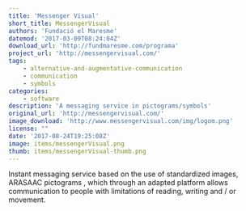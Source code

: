 ```yaml
---
title: 'Messenger Visual'
short_title: MessengerVisual
authors: 'Fundació el Maresme'
datemod: '2017-03-09T08:24:04Z'
download_url: 'http://fundmaresme.com/programa'
project_url: 'http://messengervisual.com/'
tags:
    - alternative-and-augmentative-communication
    - communication
    - symbols
categories:
    - software
description: 'A messaging service in pictograms/symbols'
original_url: 'http://messengervisual.com/'
image_download: 'http://www.messengervisual.com/img/logom.png'
license: ""
date: '2017-08-24T19:25:08Z'
image: items/messengerVisual.png
thumb: items/messengerVisual-thumb.png
---
```

Instant messaging service based on the use of standardized images, ARASAAC pictograms , which through an adapted platform allows communication to people with limitations of reading, writing and / or movement.

